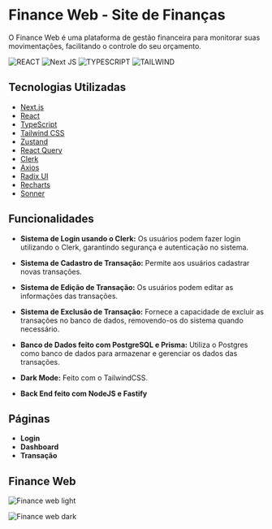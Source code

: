 # Finance Web - Site de Finanças

O Finance Web é uma plataforma de gestão financeira para monitorar suas movimentações, facilitando o controle do seu orçamento.

![REACT](https://img.shields.io/badge/React-20232A?style=for-the-badge&logo=react&logoColor=61DAFB)
![Next JS](https://img.shields.io/badge/Next-black?style=for-the-badge&logo=next.js&logoColor=white)
![TYPESCRIPT](https://img.shields.io/badge/TypeScript-007ACC?style=for-the-badge&logo=typescript&logoColor=white)
![TAILWIND](https://img.shields.io/badge/Tailwind_CSS-38B2AC?style=for-the-badge&logo=tailwind-css&logoColor=white)

## Tecnologias Utilizadas

- [Next.js](https://nextjs.org)
- [React](https://reactjs.org)
- [TypeScript](https://www.typescriptlang.org)
- [Tailwind CSS](https://tailwindcss.com)
- [Zustand](https://github.com/pmndrs/zustand)
- [React Query](https://react-query.tanstack.com)
- [Clerk](https://clerk.dev)
- [Axios](https://axios-http.com)
- [Radix UI](https://www.radix-ui.com)
- [Recharts](https://recharts.org)
- [Sonner](https://sonner.dev)


## Funcionalidades

- **Sistema de Login usando o Clerk:** Os usuários podem fazer login utilizando o Clerk, garantindo segurança e autenticação no sistema.

- **Sistema de Cadastro de Transação:** Permite aos usuários cadastrar novas transações.

- **Sistema de Edição de Transação:** Os usuários podem editar as informações das transações.

- **Sistema de Exclusão de Transação:** Fornece a capacidade de excluir as transações no banco de dados, removendo-os do sistema quando necessário.

- **Banco de Dados feito com PostgreSQL e Prisma:** Utiliza o Postgres como banco de dados para armazenar e gerenciar os dados das transações.
  
- **Dark Mode:** Feito com o TailwindCSS.
  
- **Back End feito com NodeJS e Fastify** 

## Páginas

- **Login**
- **Dashboard**
- **Transação**

## Finance Web
![Finance web light](https://github.com/user-attachments/assets/72f82d87-1b2b-474d-ae6a-e2e6281d625c)

![Finance web dark](https://github.com/user-attachments/assets/ce895ad9-ef5c-4b3d-869d-c0004e3f428b)
